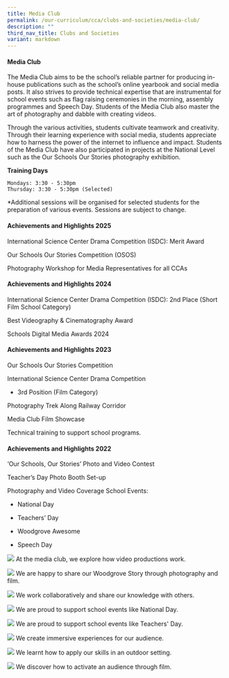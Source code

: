 ```yaml
---
title: Media Club
permalink: /our-curriculum/cca/clubs-and-societies/media-club/
description: ""
third_nav_title: Clubs and Societies
variant: markdown
---
```

#### Media Club

The Media Club aims to be the school’s reliable partner for producing in-house publications such as the school’s online yearbook and social media posts. It also strives to provide technical expertise that are instrumental for school events such as flag raising ceremonies in the morning, assembly programmes and Speech Day. Students of the Media Club also master the art of photography and dabble with creating videos. 

Through the various activities, students cultivate teamwork and creativity. Through their learning experience with social media, students appreciate how to harness the power of the internet to influence and impact. Students of the Media Club have also participated in projects at the National Level such as the Our Schools Our Stories photography exhibition.

**Training Days**

	Mondays: 3:30 - 5:30pm
	Thursday: 3:30 - 5:30pm (Selected)

\*Additional sessions will be organised for selected students for the preparation of various events. Sessions are subject to change.

#### Achievements and Highlights 2025

 International Science Center Drama Competition (ISDC): Merit Award
    
Our Schools Our Stories Competition (OSOS)
    
Photography Workshop for Media Representatives for all CCAs


#### Achievements and Highlights 2024

International Science Center Drama Competition (ISDC): 2nd Place (Short Film School Category)
    
Best Videography & Cinematography Award
    
Schools Digital Media Awards 2024
    
#### Achievements and Highlights 2023

 Our Schools Our Stories Competition

International Science Center Drama Competition

*   3rd Position (Film Category)
    
Photography Trek Along Railway Corridor 

Media Club Film Showcase

Technical training to support school programs.


#### Achievements and Highlights 2022

‘Our Schools, Our Stories’ Photo and Video Contest

Teacher’s Day Photo Booth Set-up

Photography and Video Coverage School Events:

*   National Day 
    
*   Teachers’ Day 
    
*   Woodgrove Awesome
    
*   Speech Day
    

![](/images/CCAs/Media/WGS_269.jpg)
At the media club, we explore how video productions work. 

![](/images/CCAs/Media/WGS_271%20(2).jpg)
We are happy to share our Woodgrove Story through photography and film.

![](/images/CCAs/Media/pxl_20230112_084919148.jpg)
We work collaboratively and share our knowledge with others.

![](/images/CCAs/Media/pxl_20230808_012917386%20(1).jpg)
We are proud to support school events like National Day.

![](/images/CCAs/Media/pxl_20230831_005822205.jpg)
We are proud to support school events like Teachers' Day.

![](/images/CCAs/Media/pxl_20230112_074929986.jpg)
We create immersive experiences for our audience.

![](/images/CCAs/Media/img-20230603-wa0015.jpg)
We learnt how to apply our skills in an outdoor setting.

![](/images/CCAs/Media/pxl_20230831_005234720%20(1).jpg)
We discover how to activate an audience through film.